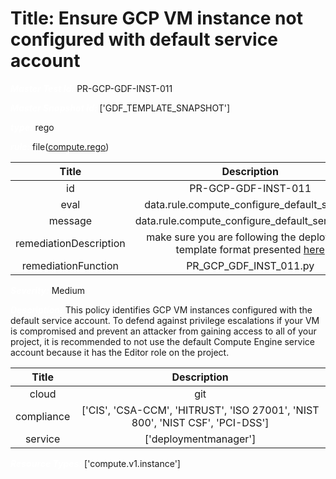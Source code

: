 



# Title: Ensure GCP VM instance not configured with default service account


***<font color="white">Master Test Id:</font>*** PR-GCP-GDF-INST-011

***<font color="white">Master Snapshot Id:</font>*** ['GDF_TEMPLATE_SNAPSHOT']

***<font color="white">type:</font>*** rego

***<font color="white">rule:</font>*** file([compute.rego])  
  
  
  
  

|Title|Description|
| :---: | :---: |
|id|PR-GCP-GDF-INST-011|
|eval|data.rule.compute_configure_default_service|
|message|data.rule.compute_configure_default_service_err|
|remediationDescription|make sure you are following the deployment template format presented <a href='https://cloud.google.com/compute/docs/reference/rest/v1/instances' target='_blank'>here</a>|
|remediationFunction|PR_GCP_GDF_INST_011.py|


***<font color="white">Severity:</font>*** Medium

***<font color="white">Description:</font>*** This policy identifies GCP VM instances configured with the default service account. To defend against privilege escalations if your VM is compromised and prevent an attacker from gaining access to all of your project, it is recommended to not use the default Compute Engine service account because it has the Editor role on the project.  
  
  

|Title|Description|
| :---: | :---: |
|cloud|git|
|compliance|['CIS', 'CSA-CCM', 'HITRUST', 'ISO 27001', 'NIST 800', 'NIST CSF', 'PCI-DSS']|
|service|['deploymentmanager']|


***<font color="white">Resource Types:</font>*** ['compute.v1.instance']


[compute.rego]: https://github.com/prancer-io/prancer-compliance-test/tree/master/google/iac/compute.rego
